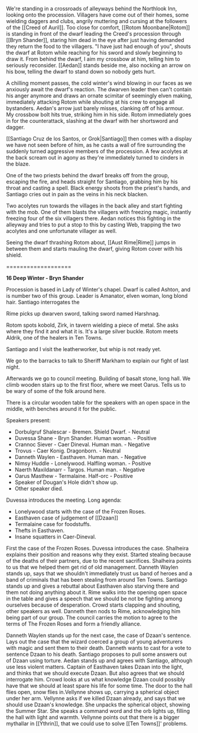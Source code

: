 We're standing in a crossroads of alleyways behind the Northlook Inn, looking onto the procession. Villagers have come out of their homes, some wielding daggers and clubs, angrily muttering and cursing at the followers of the [[Creed of Auril]]. Too close for comfort, [[Rotom Moonbane|Rotom]] is standing in front of the dwarf leading the Creed's procession through [[Bryn Shander]], staring him dead in the eye after just having demanded they return the food to the villagers. "I have just had enough of you", shouts the dwarf at Rotom while reaching for his sword and slowly beginning to draw it. From behind the dwarf, I aim my crossbow at him, telling him to seriously reconsider. [[Aedan]] stands beside me, also nocking an arrow on his bow, telling the dwarf to stand down so nobody gets hurt.

A chilling moment passes, the cold winter's wind blowing in our faces as we anxiously await the dwarf's reaction. The dwarven leader then can't contain his anger anymore and draws an ornate scimitar of seemingly elven making, immediately attacking Rotom while shouting at his crew to engage all bystanders. Aedan's arrow just barely misses, clanking off of his armour. My crossbow bolt hits true, striking him in his side. Rotom immediately goes in for the counterattack, slashing at the dwarf with her shortsword and dagger.

[[Santiago Cruz de los Santos, or Grok|Santiago]] then comes with a display we have not seen before of him, as he casts a wall of fire surrounding the suddenly turned aggressive members of the procession. A few acolytes at the back scream out in agony as they're immediately turned to cinders in the blaze.

One of the two priests behind the dwarf breaks off from the group, escaping the fire, and heads straight for Santiago, grabbing him by his throat and casting a spell. Black energy shoots from the priest's hands, and Santiago cries out in pain as the veins in his neck blacken.

Two acolytes run towards the villages in the back alley and start fighting with the mob. One of them blasts the villagers with freezing magic, instantly freezing four of the six villagers there. Aedan notices this fighting in the alleyway and tries to put a stop to this by casting Web, trapping the two acolytes and one unfortunate villager as well.

Seeing the dwarf thrashing Rotom about, [[Aust Rime|Rime]] jumps in between them and starts mauling the dwarf, giving Rotom cover with his shield.




===================

**16 Deep Winter - Bryn Shander**

Procession is based in Lady of Winter's chapel. Dwarf is called Ashton, and is number two of this group. Leader is Amanator, elven woman, long blond hair. Santiago interrogates the

Rime picks up dwarven sword, talking sword named Harshnag.

Rotom spots kobold, Zirk, in tavern wielding a piece of metal. She asks where they find it and what it is. It's a large silver buckle. Rotom meets Aldrik, one of the healers in Ten Towns.

Santiago and I visit the leatherworker, but whip is not ready yet.

We go to the barracks to talk to Sheriff Markham to explain our fight of last night.

Afterwards we go to council meeting. Building of basalt stone, long hall. We climb wooden stairs up to the first floor, where we meet Oarus. Tells us to be wary of some of the folk around here.

There is a circular wooden table for the speakers with an open space in the middle, with benches around it for the public.

Speakers present:

- Dorbulgruf Shalescar - Bremen. Shield Dwarf.  - Neutral
- Duvessa Shane - Bryn Shander.  Human woman. - Positive
- Crannoc Siever - Caer Dineval.  Human man. - Negative
- Trovus - Caer Konig. Dragonborn. - Neutral
- Danneth Waylen - Easthaven. Human man. - Negative
- Nimsy Huddle - Lonelywood.  Halfling woman. - Positive
- Naerth Maxildanarr - Targos. Human man. - Negative
- Oarus Masthew - Termalaine. Half-orc - Positive
- Speaker of Dougan's Hole didn't show up.
- Other speaker died.

Duvessa introduces the meeting. Long agenda:
- Lonelywood starts with the case of the Frozen Roses. 
- Easthaven case of judgement of [[Dzaan]]
- Termalaine case for foodstuffs. 
- Thefts in Easthaven. 
- Insane squatters in Caer-Dineval.

First the case of the Frozen Roses. Duvessa introduces the case. Shalheira explains their position and reasons why they exist. Started stealing because of the deaths of their partners, due to the recent sacrifices. 
Shalheira points to us that we helped them get rid of old management. 
Danneth Waylen stands up, says that we shouldn't immediately trust us band of heroes and a band of criminals that has been stealing from around Ten Towns.
Santiago stands up and gives a rebuttal about Easthaven also starving there and them not doing anything about it.
Rime walks into the opening open space in the table and gives a speech that we should be not be fighting among ourselves because of desperation.
Crowd starts clapping and shouting, other speakers as well. Danneth then nods to Rime, acknowledging him being part of our group.
The council carries the motion to agree to the terms of The Frozen Roses and form a friendly alliance.

Danneth Waylen stands up for the next case, the case of Dzaan's sentence. Lays out the case that the wizard coerced a group of young adventurers with magic and sent them to their death. Danneth wants to cast for a vote to sentence Dzaan to his death.
Santiago proposes to pull some answers out of Dzaan using torture.
Aedan stands up and agrees with Santiago, although use less violent matters.
Captain of Easthaven takes Dzaan into the light, and thinks that we should execute Dzaan. But also agrees that we should interrogate him.
Crowd looks at us what knowledge Dzaan could possibly have that we should at least spare his life for some time.
The door to the hall flies open, snow flies in.Vellynne shows up, carrying a spherical object under her arm. Vellynne asks if we killed Dzaan already, and says that we should use Dzaan's knowledge. She unpacks the spherical object, showing the Summer Star. She speaks a command word and the orb lights up, filling the hall with light and warmth.
Vellynne points out that there is a bigger mythallar in [[Ythrin]], that we could use to solve [[Ten Towns]]' problems.
